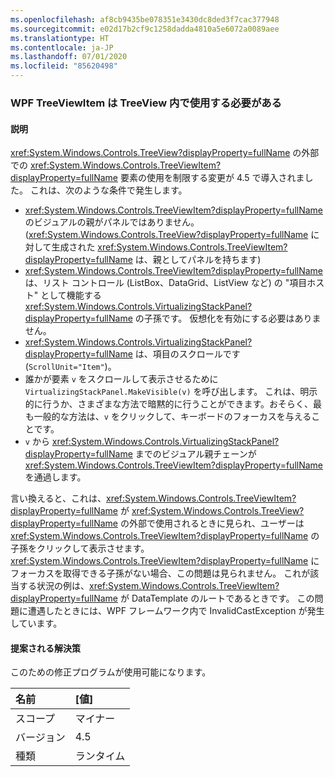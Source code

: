 ```yaml
---
ms.openlocfilehash: af8cb9435be078351e3430dc8ded3f7cac377948
ms.sourcegitcommit: e02d17b2cf9c1258dadda4810a5e6072a0089aee
ms.translationtype: HT
ms.contentlocale: ja-JP
ms.lasthandoff: 07/01/2020
ms.locfileid: "85620498"
---
```

### <a name="wpf-treeviewitem-must-be-used-within-a-treeview"></a>WPF TreeViewItem は TreeView 内で使用する必要がある

#### <a name="details"></a>説明

<xref:System.Windows.Controls.TreeView?displayProperty=fullName> の外部での <xref:System.Windows.Controls.TreeViewItem?displayProperty=fullName> 要素の使用を制限する変更が 4.5 で導入されました。 これは、次のような条件で発生します。<ul><li><xref:System.Windows.Controls.TreeViewItem?displayProperty=fullName> のビジュアルの親がパネルではありません。 (<xref:System.Windows.Controls.TreeView?displayProperty=fullName> に対して生成された <xref:System.Windows.Controls.TreeViewItem?displayProperty=fullName> は、親としてパネルを持ちます)</li><li><xref:System.Windows.Controls.TreeViewItem?displayProperty=fullName> は、リスト コントロール (ListBox、DataGrid、ListView など) の &quot;項目ホスト&quot; として機能する <xref:System.Windows.Controls.VirtualizingStackPanel?displayProperty=fullName> の子孫です。 仮想化を有効にする必要はありません。</li><li><xref:System.Windows.Controls.VirtualizingStackPanel?displayProperty=fullName> は、項目のスクロールです (<code>ScrollUnit=&quot;Item&quot;</code>)。</li><li>誰かが要素 <code>v</code> をスクロールして表示させるために <code>VirtualizingStackPanel.MakeVisible(v)</code> を呼び出します。 これは、明示的に行うか、さまざまな方法で暗黙的に行うことができます。おそらく、最も一般的な方法は、<code>v</code> をクリックして、キーボードのフォーカスを与えることです。</li><li><code>v</code> から <xref:System.Windows.Controls.VirtualizingStackPanel?displayProperty=fullName> までのビジュアル親チェーンが <xref:System.Windows.Controls.TreeViewItem?displayProperty=fullName> を通過します。</li></ul>言い換えると、これは、<xref:System.Windows.Controls.TreeViewItem?displayProperty=fullName> が <xref:System.Windows.Controls.TreeView?displayProperty=fullName> の外部で使用されるときに見られ、ユーザーは <xref:System.Windows.Controls.TreeViewItem?displayProperty=fullName> の子孫をクリックして表示させます。 <xref:System.Windows.Controls.TreeViewItem?displayProperty=fullName> にフォーカスを取得できる子孫がない場合、この問題は見られません。 これが該当する状況の例は、<xref:System.Windows.Controls.TreeViewItem?displayProperty=fullName> が DataTemplate のルートであるときです。 この問題に遭遇したときには、WPF フレームワーク内で InvalidCastException が発生しています。

#### <a name="suggestion"></a>提案される解決策

このための修正プログラムが使用可能になります。

| 名前    | [値]       |
|:--------|:------------|
| スコープ   |マイナー|
|バージョン|4.5|
|種類|ランタイム|
